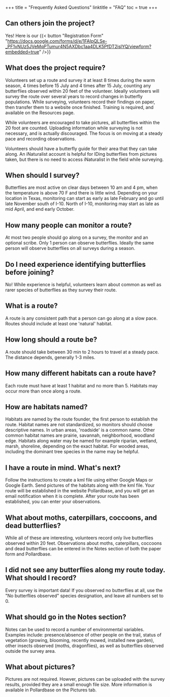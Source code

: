 +++
title = "Frequently Asked Questions"
linktitle = "FAQ"
toc = true
+++

## Can others join the project?

Yes! Here is our {{< button "Registration Form" "https://docs.google.com/forms/d/e/1FAIpQLSe-_PF1vNUz5JVeMqPTumur4N5AXDbc1aa4DLK5PfDT2islYQ/viewform?embedded=true" />}}

## What does the project require?

Volunteers set up a route and survey it at least 8 times during the warm season, 4 times before 15 July and 4 times after 15 July, counting any butterflies observed within 20 feet of the volunteer.  Ideally volunteers will survey the route over several years to record changes in butterfly populations.  While surveying, volunteers record their findings on paper, then transfer them to a website once finished.  Training is required, and available on the Resources page.

While volunteers are encouraged to take pictures, all butterflies within the 20 foot are counted. Uploading information while surveying is not necessary, and is actually discouraged.  The focus is on moving at a steady pace and recording observations.

Volunteers should have a butterfly guide for their area that they can take along.  An iNaturalist account is helpful for IDing butterflies from pictures taken, but there is no need to access iNaturalist in the field while surveying.

## When should I survey?

Butterflies are most active on clear days between 10 am and 4 pm, when the temperature is above 70 F and there is little wind.  Depending on your location in Texas, monitoring can start as early as late February and go until late November south of I-10.  North of I-10, monitoring may start as late as mid April, and end early October.

## How many people can monitor a route?

At most two people should go along on a survey, the monitor and an optional scribe.  Only 1 person can observe butterflies.  Ideally the same person will observe butterflies on all surveys during a season.

## Do I need experience identifying butterflies before joining?

No! While experience is helpful, volunteers learn about common as well as rarer species of butterflies as they survey their route.


## What is a route?

A route is any consistent path that a person can go along at a slow pace.  Routes should include at least one 'natural' habitat.


## How long should a route be?

A route should take between 30 min to 2 hours to travel at a steady pace. The distance depends, generally 1-3 miles.

## How many different habitats can a route have?

Each route must have at least 1 habitat and no more than 5.  Habitats may occur more than once along a route.

## How are habitats named?

Habitats are named by the route founder, the first person to establish the route.  Habitat names are not standardized, so monitors should choose descriptive names. In urban areas, 'roadside' is a common name.  Other common habitat names are prairie, savannah, neighborhood, woodland edge. Habitats along water may be named for example riparian, wetland, marsh, shoreline, depending on the exact habitat.  For wooded areas, including the dominant tree species in the name may be helpful.

## I have a route in mind.  What's next?

Follow the instructions to create a kml file using either Google Maps or Google Earth. Send pictures of the habitats along with the kml file.  Your route will be established in the website Pollardbase, and you will get an email notification when it is complete.  After your route has been established, you can enter your observations.


## What about moths, caterpillars, coccoons, and dead butterflies?

While all of these are interesting, volunteers record only live butterflies observed within 20 feet.  Observations about moths, caterpillars, coccoons and dead butterflies can be entered in the Notes section of both the paper form and Pollardbase. 

## I did not see any butterflies along my route today.  What should I record?

Every survey is important data!  If you observed no butterflies at all, use the "No butterflies observed"  species designation, and leave all numbers set to 0.

## What should go in the Notes section?

Notes can be used to record a number of environmental variables.  Examples include:  presence/absence of other people on the trail, status of vegetation (growing, blooming, recently mowed, installed new garden), other insects observed (moths, dragonflies), as well as butterflies observed outside the survey area.

## What about pictures?

Pictures are not required.  Howver, pictures can be uploaded with the survey results, provided they are a small enough file size.  More information is available in Pollardbase on the Pictures tab.
